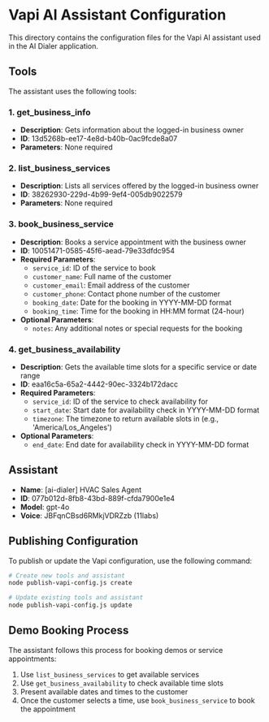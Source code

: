 # Vapi AI Assistant Configuration

This directory contains the configuration files for the Vapi AI assistant used in the AI Dialer application.

## Tools

The assistant uses the following tools:

### 1. get_business_info
- **Description**: Gets information about the logged-in business owner
- **ID**: 13d5268b-ee17-4e8d-b40b-0ac9fcde8a07
- **Parameters**: None required

### 2. list_business_services
- **Description**: Lists all services offered by the logged-in business owner
- **ID**: 38262930-229d-4b99-9ef4-005db9022579
- **Parameters**: None required

### 3. book_business_service
- **Description**: Books a service appointment with the business owner
- **ID**: 10051471-0585-45f6-aead-79e33dfdc954
- **Required Parameters**:
  - `service_id`: ID of the service to book
  - `customer_name`: Full name of the customer
  - `customer_email`: Email address of the customer
  - `customer_phone`: Contact phone number of the customer
  - `booking_date`: Date for the booking in YYYY-MM-DD format
  - `booking_time`: Time for the booking in HH:MM format (24-hour)
- **Optional Parameters**:
  - `notes`: Any additional notes or special requests for the booking

### 4. get_business_availability
- **Description**: Gets the available time slots for a specific service or date range
- **ID**: eaa16c5a-65a2-4442-90ec-3324b172dacc
- **Required Parameters**:
  - `service_id`: ID of the service to check availability for
  - `start_date`: Start date for availability check in YYYY-MM-DD format
  - `timezone`: The timezone to return available slots in (e.g., 'America/Los_Angeles')
- **Optional Parameters**:
  - `end_date`: End date for availability check in YYYY-MM-DD format

## Assistant

- **Name**: [ai-dialer] HVAC Sales Agent
- **ID**: 077b012d-8fb8-43bd-889f-cfda7900e1e4
- **Model**: gpt-4o
- **Voice**: JBFqnCBsd6RMkjVDRZzb (11labs)

## Publishing Configuration

To publish or update the Vapi configuration, use the following command:

```bash
# Create new tools and assistant
node publish-vapi-config.js create

# Update existing tools and assistant
node publish-vapi-config.js update
```

## Demo Booking Process

The assistant follows this process for booking demos or service appointments:

1. Use `list_business_services` to get available services
2. Use `get_business_availability` to check available time slots
3. Present available dates and times to the customer
4. Once the customer selects a time, use `book_business_service` to book the appointment 